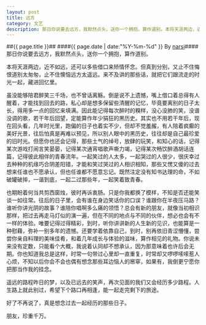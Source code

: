 ```yaml
---
layout: post
title: 远方
category: 文艺
description: 那日你说要去远方，我默然点头，送你一个拥抱，算作道别。本将天涯两边，近不如远，还可以多些借口来矫情怀念。但真到分别，又止不住悔恨道别太匆匆，止不住懊恼远方太遥远。来不及讲的那些话，就把它们跟……
---
```

##{{ page.title }}##
####{{ page.date | date:"%Y-%m-%d" }} By [narsi](http://huangxc.com)####
那日你说要去远方，我默然点头，送你一个拥抱，算作道别。

本将天涯两边，近不如远，还可以多些借口来矫情怀念。但真到分别，又止不住悔恨道别太匆匆，止不住懊恼远方太遥远。来不及讲的那些话，就把它们跟流走的时光一起，藏进回忆里。

虽没能够陪君醉笑三千场，也不曾话离觞。倒是说不上遗憾，嘴上借口着总得有人醒着，才能找到回去的路，私心却是想多保留些清醒的记忆，毕竟要离别的日子太长，得用多一点的回忆来填满。因此能记得每次醉时的糗样，没心没肺的笑，没谱没调的歌，若干年后回望，定能算作年少狷狂的黑历史。其实也不用若干年后，现在回头看，几年时光里，跑偏的日子也着实不少，但却不觉羞赧，有人陪着疯癫的美好光景，往后怕真是再难以预见，所以别人眼中的黑历史，往往却是自己最珍爱的旧时光。但愿你也还会记得，那些土气的绰号，放肆的玩笑，和知心的话，记得某次游戏打闹言笑晏晏，记得某次通宵唱歌声嘶力竭，记得某次畅饮醉酒胡话连篇，记得彼此相伴的青春流年。一起笑过的人太多，一起哭过的人很少，很庆幸过去种种的机缘巧合阴差阳错，才能和笑过哭过的人相识相知，那些又愣又傻的过去想来任谁也不愿承认，但也任谁都不愿意忘记。既然注定没有知书达理的命，不如破罐破摔，一谐到底，一起二过那些年，一起笑着致青春。

也期盼着何当共剪西窗烛，彼时再诉衷肠。只是你我都换了模样，不知是否还能笑谈一如往常。往后的日子里，会有谁在身边笑话你的口误？谁跟你在半夜压马路？谁听你讲光阴的故事？谁陪你唱啊多么痛的领悟？总会有新的朋友，就像当初相识那样，把过去再走马灯似的演一遍，但在不同的地点与不同的伙伴，想必也会有不一样的体验。唯要记得过得精彩，到时，听你讲讲新的人生新的见识，也能算是一种慰藉，弥补一别多年的遗憾。还要学着依靠自己，到时，别再依旧青涩懵懂，尝尝你亲自料理的美味佳肴，和着几年成长与体验的滋味，算作相见的礼物。你说未来没有定数，只能看个大概，我说着认同却不想承认，因为那意味着也许后会无期。你也知道我总是这样，时常一句带过心里却一直重复，时常却又啰啰嗦嗦惹人心烦，不知以后你会不会也偶有想念那些耳边恼人的窸窣，如果有，我倒更宁愿你把那当作我的挂念。

遥远的路程昨日的梦，以及已远去的笑声，再次见面的我们又会经历多少路程。人生路上就此别过，希望下个路口再相逢，能一起走完剩下的旅途。

好了不再说了，真是想念过去一起经历的那些日子。

朋友，珍重千万。